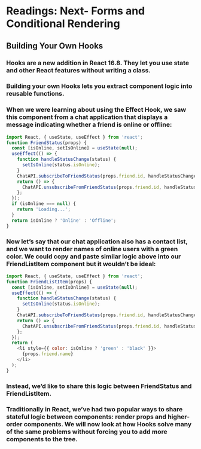 # Readings: Next- Forms and Conditional Rendering 
## Building Your Own Hooks
### Hooks are a new addition in React 16.8. They let you use state and other React features without writing a class.

### Building your own Hooks lets you extract component logic into reusable functions.

### When we were learning about using the Effect Hook, we saw this component from a chat application that displays a message indicating whether a friend is online or offline:

```javascript
import React, { useState, useEffect } from 'react';
function FriendStatus(props) {
  const [isOnline, setIsOnline] = useState(null);
  useEffect(() => {
    function handleStatusChange(status) {
      setIsOnline(status.isOnline);
    }
    ChatAPI.subscribeToFriendStatus(props.friend.id, handleStatusChange);
    return () => {
      ChatAPI.unsubscribeFromFriendStatus(props.friend.id, handleStatusChange);
    };
  });
  if (isOnline === null) {
    return 'Loading...';
  }
  return isOnline ? 'Online' : 'Offline';
}
```
### Now let’s say that our chat application also has a contact list, and we want to render names of online users with a green color. We could copy and paste similar logic above into our FriendListItem component but it wouldn’t be ideal:


```javascript
import React, { useState, useEffect } from 'react';
function FriendListItem(props) {
  const [isOnline, setIsOnline] = useState(null);
  useEffect(() => {
    function handleStatusChange(status) {
      setIsOnline(status.isOnline);
    }
    ChatAPI.subscribeToFriendStatus(props.friend.id, handleStatusChange);
    return () => {
      ChatAPI.unsubscribeFromFriendStatus(props.friend.id, handleStatusChange);
    };
  });
  return (
    <li style={{ color: isOnline ? 'green' : 'black' }}>
      {props.friend.name}
    </li>
  );
}
```
### Instead, we’d like to share this logic between FriendStatus and FriendListItem.


### Traditionally in React, we’ve had two popular ways to share stateful logic between components: render props and higher-order components. We will now look at how Hooks solve many of the same problems without forcing you to add more components to the tree.
